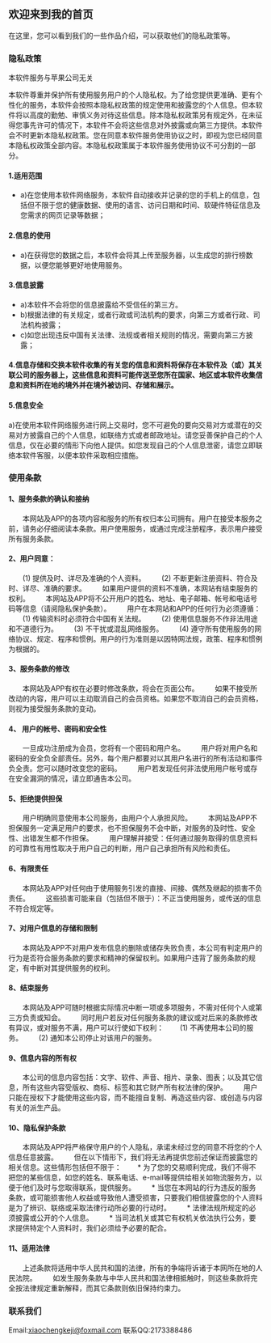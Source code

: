## 欢迎来到我的首页

在这里，您可以看到我们的一些作品介绍，可以获取他们的隐私政策等。

### 隐私政策
本软件服务与苹果公司无关

本软件尊重并保护所有使用服务用户的个人隐私权。为了给您提供更准确、更有个性化的服务，本软件会按照本隐私权政策的规定使用和披露您的个人信息。但本软件将以高度的勤勉、审慎义务对待这些信息。除本隐私权政策另有规定外，在未征得您事先许可的情况下，本软件不会将这些信息对外披露或向第三方提供。本软件会不时更新本隐私权政策。您在同意本软件服务使用协议之时，即视为您已经同意本隐私权政策全部内容。本隐私权政策属于本软件服务使用协议不可分割的一部分。
#### 1.适用范围
* a)在您使用本软件网络服务，本软件自动接收并记录的您的手机上的信息，包括但不限于您的健康数据、使用的语言、访问日期和时间、软硬件特征信息及您需求的网页记录等数据；
#### 2.信息的使用
* a)在获得您的数据之后，本软件会将其上传至服务器，以生成您的排行榜数据，以便您能够更好地使用服务。
#### 3.信息披露
* a)本软件不会将您的信息披露给不受信任的第三方。
* b)根据法律的有关规定，或者行政或司法机构的要求，向第三方或者行政、司法机构披露；
* c)如您出现违反中国有关法律、法规或者相关规则的情况，需要向第三方披露；
#### 4.信息存储和交换本软件收集的有关您的信息和资料将保存在本软件及（或）其关联公司的服务器上，这些信息和资料可能传送至您所在国家、地区或本软件收集信息和资料所在地的境外并在境外被访问、存储和展示。
#### 5.信息安全
a)在使用本软件网络服务进行网上交易时，您不可避免的要向交易对方或潜在的交易对方披露自己的个人信息，如联络方式或者邮政地址。请您妥善保护自己的个人信息，仅在必要的情形下向他人提供。如您发现自己的个人信息泄密，请您立即联络本软件客服，以便本软件采取相应措施。

### 使用条款
#### 1、服务条款的确认和接纳
　　本网站及APP的各项内容和服务的所有权归本公司拥有。用户在接受本服务之前，请务必仔细阅读本条款。用户使用服务，或通过完成注册程序，表示用户接受所有服务条款。
　　
#### 2、用户同意：
　　(1) 提供及时、详尽及准确的个人资料。
　　(2) 不断更新注册资料、符合及时、详尽、准确的要求。
　　如果用户提供的资料不准确，本网站有结束服务的权利。
　　本网站及APP将不公开用户的姓名、地址、电子邮箱、帐号和电话号码等信息（请阅隐私保护条款）。
　　用户在本网站和APP的任何行为必须遵循：
　　(1) 传输资料时必须符合中国有关法规。
　　(2) 使用信息服务不作非法用途和不道德行为。
　　(3) 不干扰或混乱网络服务。
　　(4) 遵守所有使用服务的网络协议、规定、程序和惯例。用户的行为准则是以因特网法规，政策、程序和惯例为根据的。
　　
#### 3、服务条款的修改
　　本网站及APP有权在必要时修改条款，将会在页面公布。
　　如果不接受所改动的内容，用户可以主动取消自己的会员资格。如果您不取消自己的会员资格，则视为接受服务条款的变动。
#### 4、 用户的帐号、密码和安全性
　　一旦成功注册成为会员，您将有一个密码和用户名。
　　用户将对用户名和密码的安全负全部责任。另外，每个用户都要对以其用户名进行的所有活动和事件负全责。您可以随时改变您的密码。
　　用户若发现任何非法使用用户帐号或存在安全漏洞的情况，请立即通告本公司。
　　
#### 5、拒绝提供担保
　　用户明确同意使用本公司服务，由用户个人承担风险。
　　本网站及APP不担保服务一定满足用户的要求，也不担保服务不会中断，对服务的及时性、安全性、出错发生都不作担保。
　　用户理解并接受：任何通过服务取得的信息资料的可靠性有用性取决于用户自己的判断，用户自己承担所有风险和责任。
　　
#### 6、有限责任
　　本网站及APP对任何由于使用服务引发的直接、间接、偶然及继起的损害不负责任。
　　这些损害可能来自（包括但不限于）：不正当使用服务，或传送的信息不符合规定等。
#### 7、对用户信息的存储和限制
　　本网站及APP不对用户发布信息的删除或储存失败负责，本公司有判定用户的行为是否符合服务条款的要求和精神的保留权利。如果用户违背了服务条款的规定，有中断对其提供服务的权利。
　　
#### 8、结束服务
　　本网站及APP可随时根据实际情况中断一项或多项服务，不需对任何个人或第三方负责或知会。
　　同时用户若反对任何服务条款的建议或对后来的条款修改有异议，或对服务不满，用户可以行使如下权利：
　　(1) 不再使用本公司的服务。
　　(2) 通知本公司停止对该用户的服务。
　　
#### 9、信息内容的所有权
　　本公司的信息内容包括：文字、软件、声音、相片、录象、图表；以及其它信息，所有这些内容受版权、商标、标签和其它财产所有权法律的保护。
　　用户只能在授权下才能使用这些内容，而不能擅自复制、再造这些内容、或创造与内容有关的派生产品。
　　
#### 10、隐私保护条款
　　本网站及APP将严格保守用户的个人隐私，承诺未经过您的同意不将您的个人信息任意披露。
　　但在以下情形下，我们将无法再提供您前述保证而披露您的相关信息。这些情形包括但不限于：
　　* 为了您的交易顺利完成，我们不得不把您的某些信息，如您的姓名、联系电话、e-mail等提供给相关如物流服务方，以便于他们及时与您取得联系，提供服务。
　　* 当您在本网站的行为违反的服务条款，或可能损害他人权益或导致他人遭受损害，只要我们相信披露您的个人资料是为了辨识、联络或采取法律行动所必要的行动时。
　　* 法律法规所规定的必须披露或公开的个人信息。
　　* 当司法机关或其它有权机关依法执行公务，要求提供特定个人资料时，我们必须给予必要的配合。
　　
#### 11、适用法律
　　上述条款将适用中华人民共和国的法律，所有的争端将诉诸于本网所在地的人民法院。
　　如发生服务条款与中华人民共和国法律相抵触时，则这些条款将完全按法律规定重新解释，而其它条款则依旧保持约束力。
### 

### 联系我们
Email:xiaochengkeji@foxmail.com
联系QQ:2173388486
